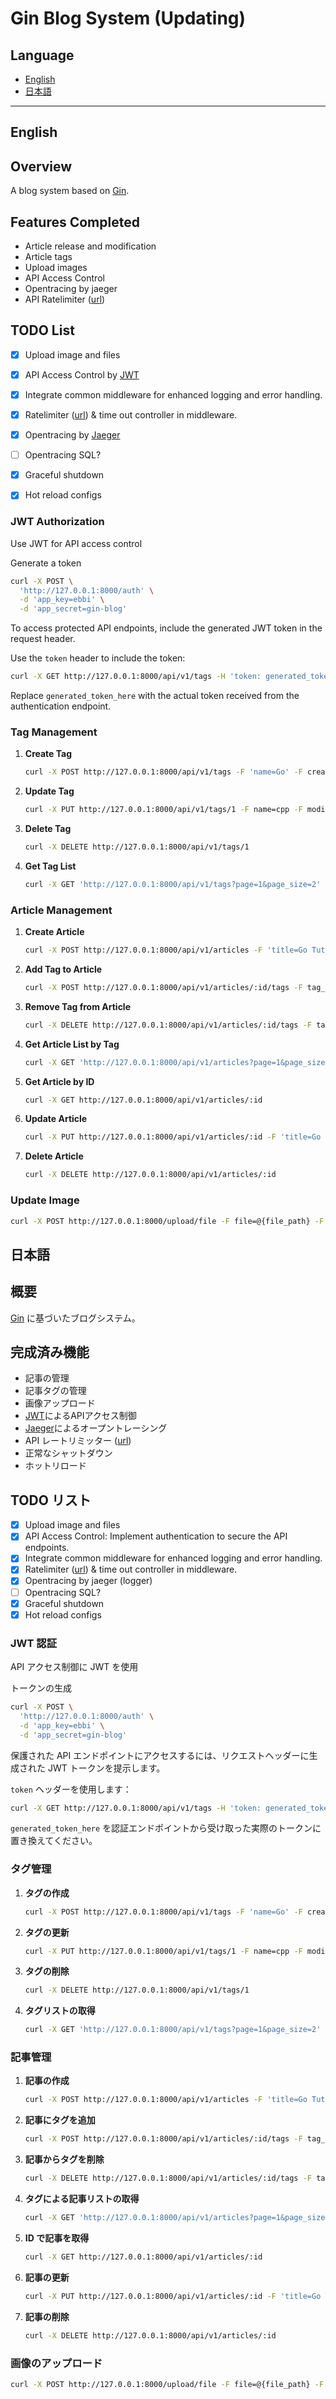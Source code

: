 # Gin Blog System (Updating)

## Language

- [English](#english)
- [日本語](#日本語)

---

## English

## Overview
A blog system based on [Gin](https://github.com/gin-gonic/gin).

## Features Completed
- Article release and modification
- Article tags
- Upload images
- API Access Control
- Opentracing by jaeger 
- API Ratelimiter ([url](https://github.com/juju/ratelimit))


## TODO List
- [x] Upload image and files
- [x] API Access Control by [JWT](https://github.com/dgrijalva/jwt-go)
- [x] Integrate common middleware for enhanced logging and error handling.
- [x] Ratelimiter ([url](https://github.com/juju/ratelimit)) & time out controller in middleware.
- [x] Opentracing by [Jaeger](http://github.com/uber/jaeger-client-go)
- [ ] Opentracing SQL?
- [x] Graceful shutdown
- [x] Hot reload configs


### JWT Authorization
Use JWT for API access control

Generate a token
```bash
curl -X POST \
  'http://127.0.0.1:8000/auth' \
  -d 'app_key=ebbi' \
  -d 'app_secret=gin-blog'
```

To access protected API endpoints, include the generated JWT token in the request header.

Use the `token` header to include the token: 
```bash
curl -X GET http://127.0.0.1:8000/api/v1/tags -H 'token: generated_token_here'
```

Replace `generated_token_here` with the actual token received from the authentication endpoint.

### Tag Management
1. **Create Tag**
    ```bash
    curl -X POST http://127.0.0.1:8000/api/v1/tags -F 'name=Go' -F created_by=ebbi
    ```

2. **Update Tag**
    ```bash
    curl -X PUT http://127.0.0.1:8000/api/v1/tags/1 -F name=cpp -F modified_by=ebbi
    ```

3. **Delete Tag**
    ```bash
    curl -X DELETE http://127.0.0.1:8000/api/v1/tags/1
    ```

4. **Get Tag List**
    ```bash
    curl -X GET 'http://127.0.0.1:8000/api/v1/tags?page=1&page_size=2'
    ```

### Article Management
1. **Create Article**
    ```bash
    curl -X POST http://127.0.0.1:8000/api/v1/articles -F 'title=Go Tutorial' -F 'desc=go test 1 desc' -F 'content=go test 1 content' -F created_by=ebbi
    ```

2. **Add Tag to Article**
    ```bash
    curl -X POST http://127.0.0.1:8000/api/v1/articles/:id/tags -F tag_id=3 -F created_by=ebbi
    ```

3. **Remove Tag from Article**
    ```bash
    curl -X DELETE http://127.0.0.1:8000/api/v1/articles/:id/tags -F tag_id=3
    ```

4. **Get Article List by Tag**
    ```bash
    curl -X GET 'http://127.0.0.1:8000/api/v1/articles?page=1&page_size=2' -F tag_id=3
    ```

5. **Get Article by ID**
    ```bash
    curl -X GET http://127.0.0.1:8000/api/v1/articles/:id
    ```

6. **Update Article**
    ```bash
    curl -X PUT http://127.0.0.1:8000/api/v1/articles/:id -F 'title=Go Tutorial 1' -F modified_by=ebbi
    ```

7. **Delete Article**
    ```bash
    curl -X DELETE http://127.0.0.1:8000/api/v1/articles/:id
    ```

### Update Image

```bash 
curl -X POST http://127.0.0.1:8000/upload/file -F file=@{file_path} -F type=1
```



## 日本語

## 概要
[Gin](https://github.com/gin-gonic/gin) に基づいたブログシステム。

## 完成済み機能
- 記事の管理
- 記事タグの管理
- 画像アップロード
- [JWT](https://github.com/dgrijalva/jwt-go)によるAPIアクセス制御
- [Jaeger](https://github.com/uber/jaeger-client-go)によるオープントレーシング
- API レートリミッター ([url](https://github.com/juju/ratelimit))
- 正常なシャットダウン
- ホットリロード

## TODO リスト
- [x] Upload image and files
- [x] API Access Control: Implement authentication to secure the API endpoints.
- [x] Integrate common middleware for enhanced logging and error handling.
- [x] Ratelimiter ([url](https://github.com/juju/ratelimit)) & time out controller in middleware.
- [x] Opentracing by jaeger (logger)
- [ ] Opentracing SQL?
- [x] Graceful shutdown
- [x] Hot reload configs

### JWT 認証
API アクセス制御に JWT を使用

トークンの生成
```bash
curl -X POST \
  'http://127.0.0.1:8000/auth' \
  -d 'app_key=ebbi' \
  -d 'app_secret=gin-blog'
```

保護された API エンドポイントにアクセスするには、リクエストヘッダーに生成された JWT トークンを提示します。

`token` ヘッダーを使用します：
```bash
curl -X GET http://127.0.0.1:8000/api/v1/tags -H 'token: generated_token_here'
```

`generated_token_here` を認証エンドポイントから受け取った実際のトークンに置き換えてください。

### タグ管理
1. **タグの作成**
    ```bash
    curl -X POST http://127.0.0.1:8000/api/v1/tags -F 'name=Go' -F created_by=ebbi
    ```

2. **タグの更新**
    ```bash
    curl -X PUT http://127.0.0.1:8000/api/v1/tags/1 -F name=cpp -F modified_by=ebbi
    ```

3. **タグの削除**
    ```bash
    curl -X DELETE http://127.0.0.1:8000/api/v1/tags/1
    ```

4. **タグリストの取得**
    ```bash
    curl -X GET 'http://127.0.0.1:8000/api/v1/tags?page=1&page_size=2'
    ```

### 記事管理
1. **記事の作成**
    ```bash
    curl -X POST http://127.0.0.1:8000/api/v1/articles -F 'title=Go Tutorial' -F 'desc=go test 1 desc' -F 'content=go test 1 content' -F created_by=ebbi
    ```

2. **記事にタグを追加**
    ```bash
    curl -X POST http://127.0.0.1:8000/api/v1/articles/:id/tags -F tag_id=3 -F created_by=ebbi
    ```

3. **記事からタグを削除**
    ```bash
    curl -X DELETE http://127.0.0.1:8000/api/v1/articles/:id/tags -F tag_id=3
    ```

4. **タグによる記事リストの取得**
    ```bash
    curl -X GET 'http://127.0.0.1:8000/api/v1/articles?page=1&page_size=2' -F tag_id=3
    ```

5. **ID で記事を取得**
    ```bash
    curl -X GET http://127.0.0.1:8000/api/v1/articles/:id
    ```

6. **記事の更新**
    ```bash
    curl -X PUT http://127.0.0.1:8000/api/v1/articles/:id -F 'title=Go Tutorial 1' -F modified_by=ebbi
    ```

7. **記事の削除**
    ```bash
    curl -X DELETE http://127.0.0.1:8000/api/v1/articles/:id
    ```

### 画像のアップロード

```bash 
curl -X POST http://127.0.0.1:8000/upload/file -F file=@{file_path} -F type=1
```
